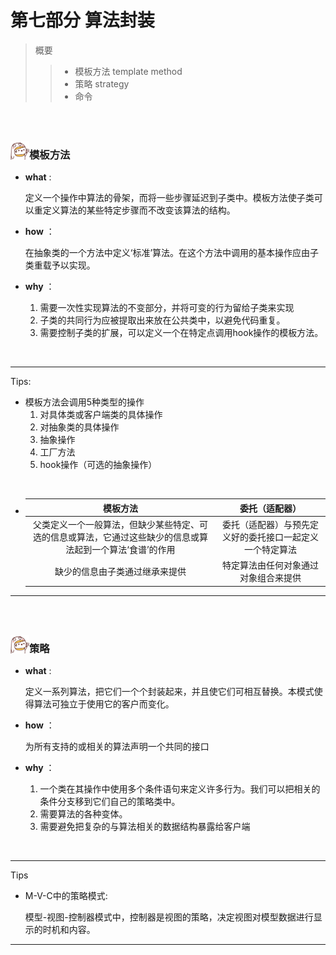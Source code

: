 <h1>第七部分 算法封装</h1>

> 概要
>
> > - 模板方法 template method
> > - 策略 strategy
> > - 命令

<br>

<br>

<img src="https://github.com/zhuxinyu/blog/blob/master/logo.jpg" width = "30" height = "30" div align=left /><h3>模板方法</h3>

- **what** : 

  定义一个操作中算法的骨架，而将一些步骤延迟到子类中。模板方法使子类可以重定义算法的某些特定步骤而不改变该算法的结构。 

- **how** ：

  在抽象类的一个方法中定义‘标准’算法。在这个方法中调用的基本操作应由子类重载予以实现。

- **why** ：

  1. 需要一次性实现算法的不变部分，并将可变的行为留给子类来实现
  2. 子类的共同行为应被提取出来放在公共类中，以避免代码重复。
  3. 需要控制子类的扩展，可以定义一个在特定点调用hook操作的模板方法。

<br>

---

Tips:

- 模板方法会调用5种类型的操作
  1. 对具体类或客户端类的具体操作
  2. 对抽象类的具体操作
  3. 抽象操作
  4. 工厂方法
  5. hook操作（可选的抽象操作）

<br>

- |                           模板方法                           |                      委托（适配器）                      |
  | :----------------------------------------------------------: | :------------------------------------------------------: |
  | 父类定义一个一般算法，但缺少某些特定、可选的信息或算法，它通过这些缺少的信息或算法起到一个算法‘食谱’的作用 | 委托（适配器）与预先定义好的委托接口一起定义一个特定算法 |
  |                缺少的信息由子类通过继承来提供                |           特定算法由任何对象通过对象组合来提供           |

---

<br>

<br>

<img src="https://github.com/zhuxinyu/blog/blob/master/logo.jpg" width = "30" height = "30" div align=left /><h3>策略</h3>

- **what** : 

  定义一系列算法，把它们一个个封装起来，并且使它们可相互替换。本模式使得算法可独立于使用它的客户而变化。

- **how** ：

  为所有支持的或相关的算法声明一个共同的接口

- **why** ：

  1. 一个类在其操作中使用多个条件语句来定义许多行为。我们可以把相关的条件分支移到它们自己的策略类中。
  2. 需要算法的各种变体。
  3. 需要避免把复杂的与算法相关的数据结构暴露给客户端

<br>

---

Tips

- M-V-C中的策略模式:

  ​	模型-视图-控制器模式中，控制器是视图的策略，决定视图对模型数据进行显示的时机和内容。

---

<br>

<br>

